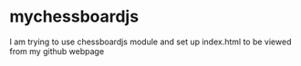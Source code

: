 # mychessboardjs

I am trying to use chessboardjs module and set up index.html to be viewed from my github webpage

